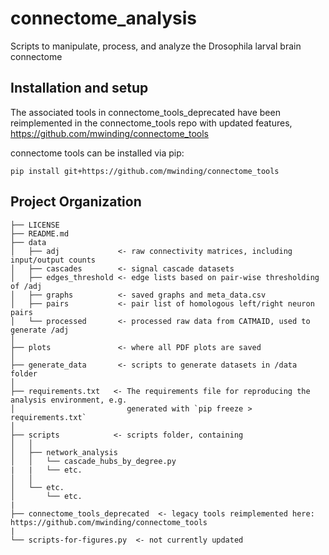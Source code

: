 connectome_analysis
==============================
Scripts to manipulate, process, and analyze the Drosophila larval brain connectome

Installation and setup
--------
The associated tools in connectome_tools_deprecated have been reimplemented in the connectome_tools repo with updated features, https://github.com/mwinding/connectome_tools

connectome tools can be installed via pip:

```pip install git+https://github.com/mwinding/connectome_tools```

Project Organization
------------
```
├── LICENSE
├── README.md
├── data
│   ├── adj             <- raw connectivity matrices, including input/output counts
│   ├── cascades        <- signal cascade datasets
│   ├── edges_threshold <- edge lists based on pair-wise thresholding of /adj
│   ├── graphs          <- saved graphs and meta_data.csv
│   ├── pairs           <- pair list of homologous left/right neuron pairs
│   └── processed       <- processed raw data from CATMAID, used to generate /adj
│
├── plots               <- where all PDF plots are saved
│
├── generate_data       <- scripts to generate datasets in /data folder
│
├── requirements.txt   <- The requirements file for reproducing the analysis environment, e.g.
│                         generated with `pip freeze > requirements.txt`
│
├── scripts            <- scripts folder, containing 
│   │
│   ├── network_analysis
│   │   └── cascade_hubs_by_degree.py
|   |   └── etc.
│   │
│   └── etc.
│       └── etc.
|
├── connectome_tools_deprecated  <- legacy tools reimplemented here: https://github.com/mwinding/connectome_tools
|
└── scripts-for-figures.py  <- not currently updated
```

